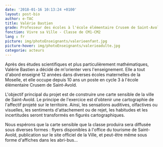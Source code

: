 ```yaml
---
date: '2018-01-16 10:13:24 +0100'
layout: post-bio
author: e-TAC
title: Valérie Bastien
grade: Professeur des écoles à l'école élémentaire Crusem de Saint-Avold
fonction: Vivre sa Ville - Classe de CM1-CM2
lang : fr
picture: img/photoEnseignants/valerieenfant.jpg
picture-hover: img/photoEnseignants/valerieadulte.jpg
categorie: acteurs
---
```


Après des études scientifiques et plus particulièrement mathématiques, Valérie Bastien a décidé de m'orienter vers l'enseignement. Elle a tout d'abord enseigné 12 années dans diverses écoles maternelles de la Moselle, et elle occupe depuis 10 ans un poste en cycle 3 à l'école élémentaire Crusem de Saint-Avold.  

L'objectif principal du projet est de construire une carte sensible de la ville de Saint-Avold. Le principe de l'exercice est d'obtenir une cartographie de l'affectif projeté sur le territoire. Ainsi, les sensations auditives, olfactives ou visuelles, les sentiments d'attachement ou de rejet, les habitudes et les incertitudes seront transformés en figurés cartographiques.

Nous espérons que la carte sensible que la classe produira sera diffusée sous diverses formes : flyers disponibles à l'office du tourisme de Saint-Avold, publication sur le site officiel de la Ville, et peut-être même sous forme d'affiches dans les abri-bus...





